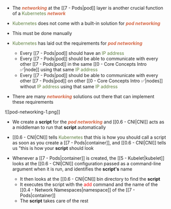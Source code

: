 - The <b><i><span style="color:#d46644">networking</span></i></b> at the [[7 - Pods|pod]] layer is another crucial function of a <span style="color:#5c7e3e">Kubernetes</span> <b><i><span style="color:#d46644">network</span></i></b>

- <span style="color:#5c7e3e">Kubernetes</span> does not come with a built-in solution for <b><i><span style="color:#d46644">pod networking</span></i></b>

- This must be done manually

- <span style="color:#5c7e3e">Kubernetes</span> has laid out the requirements for <b><i><span style="color:#d46644">pod networking</span></i></b>
	- Every [[7 - Pods|pod]] should have an <span style="color:#5c7e3e">IP address</span>
	- Every [[7 - Pods|pod]] should be able to communicate with every other [[7 - Pods|pod]] in the same [[0 - Core Concepts Intro ✅|node]] using that same <span style="color:#5c7e3e">IP address</span>
	- Every [[7 - Pods|pod]] should be able to communicate with every other [[7 - Pods|pod]] on other [[0 - Core Concepts Intro ✅|nodes]] without <span style="color:#5c7e3e">IP address</span> using that same <span style="color:#5c7e3e">IP address</span>

- There are many <b><i><span style="color:#d46644">networking</span></i></b> solutions out there that can implement these requirements

![[pod-networking-1.png]]

- We create a **script** for the <b><i><span style="color:#d46644">pod networking</span></i></b> and [[0.6 - CNI|CNI]] acts as a middleman to run that **script** automatically

- [[0.6 - CNI|CNI]] tells <span style="color:#5c7e3e">Kubernetes</span> that this is how you should call a script as soon as you create a [[7 - Pods|container]], and [[0.6 - CNI|CNI]] tells us "this is how your **script** should look

- Whenever a [[7 - Pods|container]] is created, the [[5 - Kubelet|kubelet]] looks at the [[0.6 - CNI|CNI]] configuration passed as a command-line argument when it is run, and identifies the **script's** name
	- It then looks at the [[0.6 - CNI|CNI]] bin directory to find the **script**
	- It executes the script with the <span style="color:red">add</span> command and the name of the [[0.4 - Network Namespaces|namespace]] of the [[7 - Pods|container]]
	- The **script** takes care of the rest